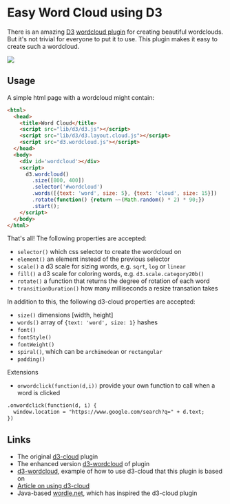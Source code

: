 Easy Word Cloud using D3
========================

There is an amazing [D3](http://www.d3js.org/)
[wordcloud plugin](https://github.com/jasondavies/d3-cloud)
for creating beautiful wordclouds. But it's not trivial for everyone
to put it to use. This plugin makes it easy to create such a wordcloud.

![](example/example.png)

Usage
-----

A simple html page with a wordcloud might contain:

```html
<html>
  <head>
    <title>Word Cloud</title>
    <script src="lib/d3/d3.js"></script>
    <script src="lib/d3/d3.layout.cloud.js"></script>
    <script src="d3.wordcloud.js"></script>
  </head>
  <body>
    <div id='wordcloud'></div>
    <script>
      d3.wordcloud()
        .size([800, 400])
        .selector('#wordcloud')
        .words([{text: 'word', size: 5}, {text: 'cloud', size: 15}])
        .rotate(function() {return ~~(Math.random() * 2) * 90;})
        .start();
    </script>
  </body>
</html>
```

That's all! The following properties are accepted:
* `selector()` which css selector to create the wordcloud on
* `element()` an element instead of the previous selector
* `scale()` a d3 scale for sizing words, e.g. `sqrt`, `log` or `linear`
* `fill()` a d3 scale for coloring words, e.g. `d3.scale.category20b()`
* `rotate()` a function that returns the degree of rotation of each word
* `transitionDuration()` how many milliseconds a resize transation takes

In addition to this, the following d3-cloud properties are accepted:
* `size()` dimensions [width, height]
* `words()` array of `{text: 'word', size: 1}` hashes
* `font()`
* `fontStyle()`
* `fontWeight()`
* `spiral()`, which can be `archimedean` or `rectangular`
* `padding()`

Extensions
* `onwordclick(function(d,i))` provide your own function to call when a word is clicked

```html
.onwordclick(function(d, i) {
  window.location = "https://www.google.com/search?q=" + d.text;
})
```

Links
-----
* The original [d3-cloud](https://github.com/jasondavies/d3-cloud) plugin
* The enhanced version [d3-wordcloud](https://github.com/wvengen/d3-wordcloud) of plugin
* [d3-wordcloud](https://github.com/shprink/d3js-wordcloud), example of how to use d3-cloud that this plugin is based on
* [Article on using d3-cloud](https://weblogs.java.net/blog/manningpubs/archive/2014/11/10/d3-making-word-cloud-effective-graphical-object)
* Java-based [wordle.net](http://wordle.net), which has inspired the d3-cloud plugin
